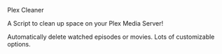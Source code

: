 Plex Cleaner

A Script to clean up space on your Plex Media Server!

Automatically delete watched episodes or movies. Lots of customizable options.